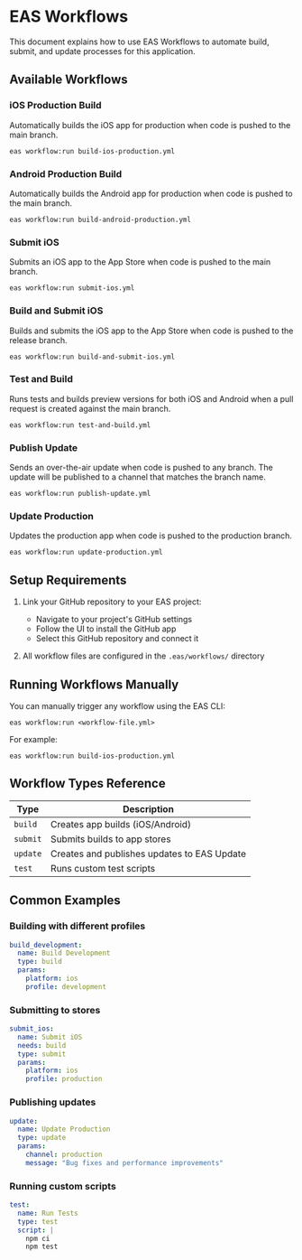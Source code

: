# EAS Workflows

This document explains how to use EAS Workflows to automate build, submit, and update processes for this application.

## Available Workflows

### iOS Production Build
Automatically builds the iOS app for production when code is pushed to the main branch.
```
eas workflow:run build-ios-production.yml
```

### Android Production Build
Automatically builds the Android app for production when code is pushed to the main branch.
```
eas workflow:run build-android-production.yml
```

### Submit iOS
Submits an iOS app to the App Store when code is pushed to the main branch.
```
eas workflow:run submit-ios.yml
```

### Build and Submit iOS
Builds and submits the iOS app to the App Store when code is pushed to the release branch.
```
eas workflow:run build-and-submit-ios.yml
```

### Test and Build
Runs tests and builds preview versions for both iOS and Android when a pull request is created against the main branch.
```
eas workflow:run test-and-build.yml
```

### Publish Update
Sends an over-the-air update when code is pushed to any branch. The update will be published to a channel that matches the branch name.
```
eas workflow:run publish-update.yml
```

### Update Production
Updates the production app when code is pushed to the production branch.
```
eas workflow:run update-production.yml
```

## Setup Requirements

1. Link your GitHub repository to your EAS project:
   - Navigate to your project's GitHub settings
   - Follow the UI to install the GitHub app
   - Select this GitHub repository and connect it

2. All workflow files are configured in the `.eas/workflows/` directory

## Running Workflows Manually

You can manually trigger any workflow using the EAS CLI:

```
eas workflow:run <workflow-file.yml>
```

For example:
```
eas workflow:run build-ios-production.yml
```

## Workflow Types Reference

| Type | Description |
|------|-------------|
| `build` | Creates app builds (iOS/Android) |
| `submit` | Submits builds to app stores |
| `update` | Creates and publishes updates to EAS Update |
| `test` | Runs custom test scripts |

## Common Examples

### Building with different profiles
```yaml
build_development:
  name: Build Development
  type: build
  params:
    platform: ios
    profile: development
```

### Submitting to stores
```yaml
submit_ios:
  name: Submit iOS
  needs: build
  type: submit
  params:
    platform: ios
    profile: production
```

### Publishing updates
```yaml
update:
  name: Update Production
  type: update
  params:
    channel: production
    message: "Bug fixes and performance improvements"
```

### Running custom scripts
```yaml
test:
  name: Run Tests
  type: test
  script: |
    npm ci
    npm test
```